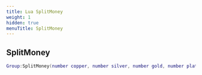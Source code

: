 ```yaml
---
title: Lua SplitMoney
weight: 1
hidden: true
menuTitle: SplitMoney
---
```

## SplitMoney
```lua
Group:SplitMoney(number copper, number silver, number gold, number platinum, Lua_Client splitter); -- void
```